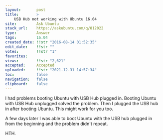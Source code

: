 ```yaml
---
layout:       post
title:        >
    USB Hub not working with Ubuntu 16.04
site:         Ask Ubuntu
stack_url:    https://askubuntu.com/q/812022
type:         Answer
tags:         16.04
created_date: !!str "2016-08-14 01:52:35"
edit_date:    !!str ""
votes:        !!str "1"
favorites:    
views:        !!str "2,621"
accepted:     Accepted
uploaded:     !!str "2021-12-31 14:57:34"
toc:          false
navigation:   false
clipboard:    false
---
```


I had problems booting Ubuntu with USB Hub plugged in. Booting Ubuntu with USB Hub unplugged solved the problem. Then I plugged the USB hub in after booting Ubuntu. This might work for you too.

A few days later I was able to boot Ubuntu with the USB hub plugged in from the beginning and the problem didn't repeat.

HTH.
